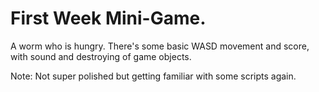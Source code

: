 # First Week Mini-Game.

A worm who is hungry. There's some basic WASD movement and score, with sound and destroying of game objects. 

Note: Not super polished but getting familiar with some scripts again.
